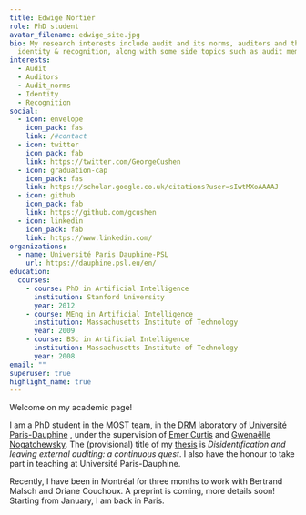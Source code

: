 ```yaml
---
title: Edwige Nortier
role: PhD student
avatar_filename: edwige_site.jpg
bio: My research interests include audit and its norms, auditors and their
  identity & recognition, along with some side topics such as audit memes.
interests:
  - Audit
  - Auditors
  - Audit_norms
  - Identity
  - Recognition
social:
  - icon: envelope
    icon_pack: fas
    link: /#contact
  - icon: twitter
    icon_pack: fab
    link: https://twitter.com/GeorgeCushen
  - icon: graduation-cap
    icon_pack: fas
    link: https://scholar.google.co.uk/citations?user=sIwtMXoAAAAJ
  - icon: github
    icon_pack: fab
    link: https://github.com/gcushen
  - icon: linkedin
    icon_pack: fab
    link: https://www.linkedin.com/
organizations:
  - name: Université Paris Dauphine-PSL
    url: https://dauphine.psl.eu/en/
education:
  courses:
    - course: PhD in Artificial Intelligence
      institution: Stanford University
      year: 2012
    - course: MEng in Artificial Intelligence
      institution: Massachusetts Institute of Technology
      year: 2009
    - course: BSc in Artificial Intelligence
      institution: Massachusetts Institute of Technology
      year: 2008
email: ""
superuser: true
highlight_name: true
---
```

Welcome on my academic page!

I am a PhD student in the MOST team, in the [DRM](https://drm.dauphine.fr/en/drm/home.html) laboratory of [Université Paris-Dauphine](https://dauphine.psl.eu/en/)
, under the supervision of [Emer Curtis](https://ie.linkedin.com/in/emer-curtis-01713325) and [Gwenaëlle Nogatchewsky](https://drm.dauphine.fr/en/most/members/detail-cv/profile/gwenaelle-nogatchewsky.html). The (provisional) title of my [thesis](http://www.theses.fr/s234813)
 is *Disidentification and leaving external auditing: a continuous quest*. I also have the honour to take part in teaching at Université Paris-Dauphine.

Recently, I have been in Montréal for three months to work with Bertrand Malsch and Oriane Couchoux. A preprint is coming, more details soon! Starting from January, I am back in Paris.

[comment]: <> ({{< icon name="download" pack="fas" >}} Download my {{< staticref "uploads/resume.pdf" "newtab" >}}resumé{{< /staticref >}}.)
